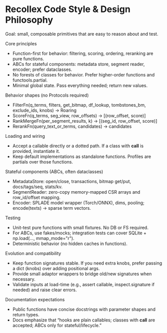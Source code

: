 # Recollex Code Style & Design Philosophy

Goal: small, composable primitives that are easy to reason about and test.

Core principles
- Function-first for behavior: filtering, scoring, ordering, reranking are pure functions.
- ABCs for stateful components: metadata store, segment reader, encoder; prefer dataclasses.
- No forests of classes for behavior. Prefer higher-order functions and functools.partial.
- Minimal global state. Pass everything needed; return new values.

Behavior shapes (no Protocols required)
- FilterFn(q_terms, filters, get_bitmap, df_lookup, tombstones_bm, exclude_ids, knobs) -> Roaring
- ScoreFn(q_terms, seg_view, row_offsets) -> [(row_offset, score)]
- RankMergeFn(per_segment_results, k) -> [(seg_id, row_offset, score)]
- RerankFn(query_text_or_terms, candidates) -> candidates

Loading and wiring
- Accept a callable directly or a dotted path. If a class with __call__ is provided, instantiate it.
- Keep default implementations as standalone functions. Profiles are partials over those functions.

Stateful components (ABCs, often dataclasses)
- MetadataStore: open/close, transactions, bitmap get/put, docs/tags/seq, stats/kv.
- SegmentReader: zero-copy memory-mapped CSR arrays and row_id/offset mapping.
- Encoder: SPLADE model wrapper (Torch/ONNX), dims, pooling; encode(texts) -> sparse term vectors.

Testing
- Unit-test pure functions with small fixtures. No DB or FS required.
- For ABCs, use fakes/mocks; integration tests can cover SQLite + np.load(..., mmap_mode="r").
- Deterministic behavior (no hidden caches in functions).

Evolution and compatibility
- Keep function signatures stable. If you need extra knobs, prefer passing a dict (knobs) over adding positional args.
- Provide small adaptor wrappers to bridge old/new signatures when necessary.
- Validate inputs at load-time (e.g., assert callable, inspect.signature if needed) and raise clear errors.

Documentation expectations
- Public functions have concise docstrings with parameter shapes and return types.
- Docs emphasize that “hooks are plain callables; classes with __call__ are accepted; ABCs only for stateful/lifecycle.”
